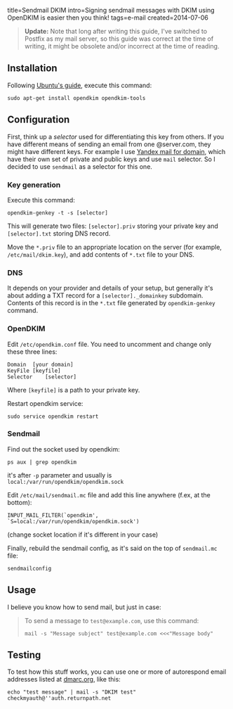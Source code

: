 title=Sendmail DKIM
intro=Signing sendmail messages with DKIM using OpenDKIM is easier then you think!
tags=e-mail
created=2014-07-06

> **Update:** Note that long after writing this guide, I've switched to Postfix as my mail server, so this guide was correct at the time of writing, it might be obsolete and/or incorrect at the time of reading.

Installation
------------

Following [Ubuntu's guide][ubuntu], execute this command:

	sudo apt-get install opendkim opendkim-tools

[ubuntu]: https://help.ubuntu.com/community/Postfix/DKIM

Configuration
-------------

First, think up a _selector_ used for differentiating this key from others.
If you have different means of sending an email from one @server.com, they might
have different keys. For example I use [Yandex mail for domain][pdd], which
have their own set of private and public keys and use `mail` selector.
So I decided to use `sendmail` as a selector for this one.

[pdd]: http://pdd.yandex.com/

### Key generation

Execute this command:

	opendkim-genkey -t -s [selector]

This will generate two files: `[selector].priv` storing your private key
and `[selector].txt` storing DNS record.

Move the `*.priv` file to an appropriate location on the server
(for example, `/etc/mail/dkim.key`),
and add contents of `*.txt` file to your DNS.

### DNS

It depends on your provider and details of your setup, but generally it's about
adding a TXT record for a `[selector]._domainkey` subdomain.
Contents of this record is in the `*.txt` file generated by `opendkim-genkey` command.

### OpenDKIM

Edit `/etc/opendkim.conf` file. You need to uncomment and change only these three lines:

	Domain	[your domain]
	KeyFile	[keyfile]
	Selector	[selector]

Where `[keyfile]` is a path to your private key.

Restart opendkim service:

	sudo service opendkim restart

### Sendmail

Find out the socket used by opendkim:

	ps aux | grep opendkim

it's after `-p` parameter and usually is `local:/var/run/opendkim/opendkim.sock`

Edit `/etc/mail/sendmail.mc` file and add this line anywhere (f.ex, at the bottom):

	INPUT_MAIL_FILTER(`opendkim', `S=local:/var/run/opendkim/opendkim.sock')

(change socket location if it's different in your case)

Finally, rebuild the sendmail config, as it's said on the top of `sendmail.mc` file:

	sendmailconfig

Usage
-----

I believe you know how to send mail, but just in case:

> To send a message to `test@example.com`, use this command:
>
>     mail -s "Message subject" test@example.com <<<"Message body"

Testing
-------

To test how this stuff works, you can use one or more of autorespond email addresses
listed at [dmarc.org][tools], like this:

	echo "test message" | mail -s "DKIM test" checkmyauth@''auth.returnpath.net

[tools]: http://www.dmarc.org/resources.html#Tools
